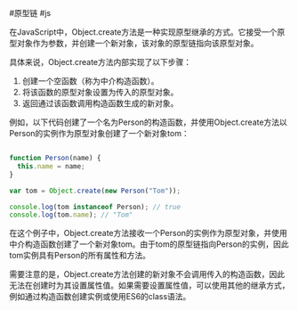 #原型链 #js 

在JavaScript中，Object.create方法是一种实现原型继承的方式。它接受一个原型对象作为参数，并创建一个新对象，该对象的原型链指向该原型对象。

具体来说，Object.create方法内部实现了以下步骤：

1.  创建一个空函数（称为中介构造函数）。
2.  将该函数的原型对象设置为传入的原型对象。
3.  返回通过该函数调用构造函数生成的新对象。

例如，以下代码创建了一个名为Person的构造函数，并使用Object.create方法以Person的实例作为原型对象创建了一个新对象tom：

```js

function Person(name) {
  this.name = name;
}

var tom = Object.create(new Person("Tom"));

console.log(tom instanceof Person); // true
console.log(tom.name); // "Tom"

```

在这个例子中，Object.create方法接收一个Person的实例作为原型对象，并使用中介构造函数创建了一个新对象tom。由于tom的原型链指向Person的实例，因此tom实例具有Person的所有属性和方法。

需要注意的是，Object.create方法创建的新对象不会调用传入的构造函数，因此无法在创建时为其设置属性值。如果需要设置属性值，可以使用其他的继承方式，例如通过构造函数创建实例或使用ES6的class语法。